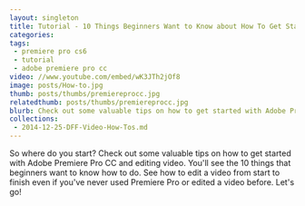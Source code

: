 ```yaml
---
layout: singleton
title: Tutorial - 10 Things Beginners Want to Know about How To Get Started with Adobe Premiere Pro CC
categories:
tags:
 - premiere pro cs6
 - tutorial
 - adobe premiere pro cc
video: //www.youtube.com/embed/wK3JTh2jOf8
image: posts/How-to.jpg
thumb: posts/thumbs/premiereprocc.jpg
relatedthumb: posts/thumbs/premiereprocc.jpg
blurb: Check out some valuable tips on how to get started with Adobe Premiere Pro CC and editing video.
collections:
 - 2014-12-25-DFF-Video-How-Tos.md
---
```


So where do you start? Check out some valuable tips on how to get started with Adobe Premiere Pro CC and editing video. You'll see the 10 things that beginners want to know how to do. See how to edit a video from start to finish even if you've never used Premiere Pro or edited a video before. Let's go!